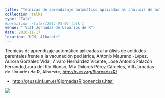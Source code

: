 ```yaml
---
title: "Técnicas de aprendizaje automático aplicadas al análisis de actitudes parentales frente a la vacunación pediátrica"
collection: talks
type: "Talk"
#permalink: /talks/2012-03-01-talk-1
venue: " VIII Jornadas de Usuarios de R"
date: 2016-11-17
location: "UCM, Albacete"
---
```


Técnicas de aprendizaje automático aplicadas al análisis de actitudes parentales frente a la vacunación pediátrica, Antonio Maurandi-López, Aurora
González Vidal, Alvaro Hernández Vicente, José Antonio Palazón Ferrando,Laura del Río Alonso, M a Dolores Pérez Cárceles, VIII Jornadas de Usuarios de R, Albacete, <http://r-es.org/8jornadasR/>.

- <http://gauss.inf.um.es/8jornadasR/ponencias.html> 

![](https://amaurandi.github.io/files/clasifEncuestas.png)

